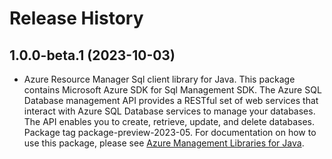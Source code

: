 # Release History

## 1.0.0-beta.1 (2023-10-03)

- Azure Resource Manager Sql client library for Java. This package contains Microsoft Azure SDK for Sql Management SDK. The Azure SQL Database management API provides a RESTful set of web services that interact with Azure SQL Database services to manage your databases. The API enables you to create, retrieve, update, and delete databases. Package tag package-preview-2023-05. For documentation on how to use this package, please see [Azure Management Libraries for Java](https://aka.ms/azsdk/java/mgmt).
